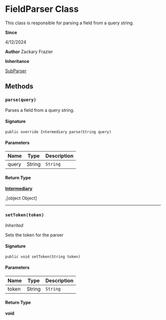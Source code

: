 # FieldParser Class

This class is responsible for parsing a field from a query string.

**Since** 

4/12/2024

**Author** Zackary Frazier

**Inheritance**

[SubParser](SubParser.md)

## Methods
### `parse(query)`

Parses a field from a query string.

#### Signature
```apex
public override Intermediary parse(String query)
```

#### Parameters
| Name | Type | Description |
|------|------|-------------|
| query | String | `String` |

#### Return Type
**[Intermediary](Intermediary.md)**

,[object Object]

---

### `setToken(token)`

*Inherited*

Sets the token for the parser

#### Signature
```apex
public void setToken(String token)
```

#### Parameters
| Name | Type | Description |
|------|------|-------------|
| token | String | `String` |

#### Return Type
**void**